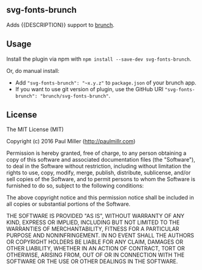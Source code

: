 ## svg-fonts-brunch
Adds {{DESCRIPTION}} support to
[brunch](http://brunch.io).

## Usage
Install the plugin via npm with `npm install --save-dev svg-fonts-brunch`.

Or, do manual install:

* Add `"svg-fonts-brunch": "~x.y.z"` to `package.json` of your brunch app.
* If you want to use git version of plugin, use the GitHub URI
`"svg-fonts-brunch": "brunch/svg-fonts-brunch"`.

## License

The MIT License (MIT)

Copyright (c) 2016 Paul Miller (http://paulmillr.com)

Permission is hereby granted, free of charge, to any person obtaining a copy
of this software and associated documentation files (the "Software"), to deal
in the Software without restriction, including without limitation the rights
to use, copy, modify, merge, publish, distribute, sublicense, and/or sell
copies of the Software, and to permit persons to whom the Software is
furnished to do so, subject to the following conditions:

The above copyright notice and this permission notice shall be included in
all copies or substantial portions of the Software.

THE SOFTWARE IS PROVIDED "AS IS", WITHOUT WARRANTY OF ANY KIND, EXPRESS OR
IMPLIED, INCLUDING BUT NOT LIMITED TO THE WARRANTIES OF MERCHANTABILITY,
FITNESS FOR A PARTICULAR PURPOSE AND NONINFRINGEMENT. IN NO EVENT SHALL THE
AUTHORS OR COPYRIGHT HOLDERS BE LIABLE FOR ANY CLAIM, DAMAGES OR OTHER
LIABILITY, WHETHER IN AN ACTION OF CONTRACT, TORT OR OTHERWISE, ARISING FROM,
OUT OF OR IN CONNECTION WITH THE SOFTWARE OR THE USE OR OTHER DEALINGS IN
THE SOFTWARE.
